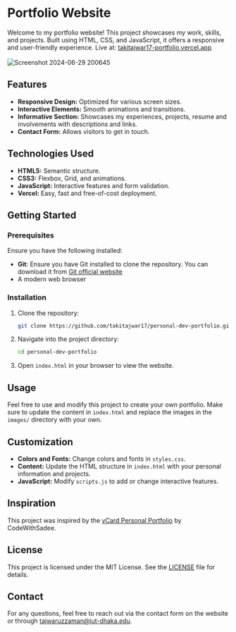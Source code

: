 # Portfolio Website

Welcome to my portfolio website! This project showcases my work, skills, and projects. Built using HTML, CSS, and JavaScript, it offers a responsive and user-friendly experience. Live at: [takitajwar17-portfolio.vercel.app](https://takitajwar17-portfolio.vercel.app/)
<br> <br>
![Screenshot 2024-06-29 200645](https://github.com/takitajwar17/personal-dev-portfolio/assets/111155827/d523bf89-ea0e-49c4-92bf-920644af8c7b)

## Features

- **Responsive Design:** Optimized for various screen sizes.
- **Interactive Elements:** Smooth animations and transitions.
- **Informative Section:** Showcases my experiences, projects, resume and involvements with descriptions and links.
- **Contact Form:** Allows visitors to get in touch.

## Technologies Used

- **HTML5:** Semantic structure.
- **CSS3:** Flexbox, Grid, and animations.
- **JavaScript:** Interactive features and form validation.
- **Vercel:** Easy, fast and free-of-cost deployment.

## Getting Started

### Prerequisites

Ensure you have the following installed:

- **Git**: Ensure you have Git installed to clone the repository. You can download it from [Git official website](https://git-scm.com/)
- A modern web browser

### Installation

1. Clone the repository:

   ```bash
   git clone https://github.com/takitajwar17/personal-dev-portfolio.git
   ```

2. Navigate into the project directory:

   ```bash
   cd personal-dev-portfolio
   ```

3. Open `index.html` in your browser to view the website.

## Usage

Feel free to use and modify this project to create your own portfolio. Make sure to update the content in `index.html` and replace the images in the `images/` directory with your own.

## Customization

- **Colors and Fonts:** Change colors and fonts in `styles.css`.
- **Content:** Update the HTML structure in `index.html` with your personal information and projects.
- **JavaScript:** Modify `scripts.js` to add or change interactive features.

## Inspiration

This project was inspired by the [vCard Personal Portfolio](https://github.com/codewithsadee/vcard-personal-portfolio) by CodeWithSadee.

## License

This project is licensed under the MIT License. See the [LICENSE](LICENSE) file for details.

## Contact

For any questions, feel free to reach out via the contact form on the website or through [tajwaruzzaman@iut-dhaka.edu](mailto:tajwaruzzaman@iut-dhaka.edu).
